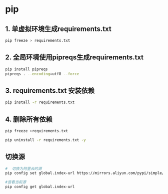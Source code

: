 # pip

## 1. 单虚拟环境生成requirements.txt

```sh
pip freeze > requirements.txt
```

## 2. 全局环境使用pipreqs生成requirements.txt

```sh
pip install pipreqs
pipreqs . --encoding=utf8 --force
```

## 3. requirements.txt 安装依赖

```sh
pip install -r requirements.txt
```

## 4. 删除所有依赖

```sh
pip freeze >requirements.txt

pip uninstall -r requirements.txt -y
```

## 切换源

```sh
#  切换为阿里云的源
pip config set global.index-url https://mirrors.aliyun.com/pypi/simple/

#查看当前源
pip config get global.index-url

```